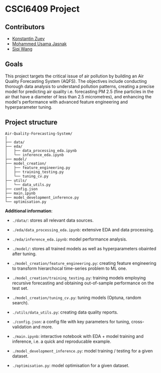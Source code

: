 # CSCI6409 Project

## Contributors
* [Konstantin Zuev](https://github.com/ghginm) 
* [Mohammed Usama Jasnak](https://github.com/UsamaJasnak/) 
* [Siqi Wang](https://github.com/Ceecee2023)

## Goals

This project targets the critical issue of air pollution by building an Air Quality Forecasting System (AQFS). The objectives include conducting thorough data analysis to understand pollution patterns, creating a precise model for predicting air quality i.e. forecasting PM 2.5 (fine particles in the air that have a diameter of less than 2.5 micrometres), and enhancing the model's performance with advanced feature engineering and hyperparameter tuning.

## Project structure

```
Air-Quality-Forecasting-System/
|
├── data/
├── eda/
│   ├── data_processing_eda.ipynb
│   └── inference_eda.ipynb
├── model/
├── model_creation/
│   ├── feature_engineering.py
│   ├── training_testing.py
│   └── tuning_cv.py
├── utils/
│   └── data_utils.py
├── config.json
├── main.ipynb
├── model_development_inference.py
└── optimisation.py
```

**Additional information**:

* `./data/`: stores all relevant data sources.

* `./eda/data_processing_eda.ipynb`: extensive EDA and data processing.
* `./eda/inference_eda.ipynb`: model performance analysis.

* `./model/`: stores all trained models as well as hyperparameters obainted after tuning.

* `./model_creation/feature_engineering.py`: creating feature engineering to transform hierarchocal time-series problem to ML one.
* `./model_creation/training_testing.py`: training models employing recursive forecasting and obtaining out-of-sample performance on the test set.
* `./model_creation/tuning_cv.py`: tuning models (Optuna, random search).

* `./utils/data_utils.py`: creating data quality reports.

* `./config.json`: a config file with key parameters for tuning, cross-validation and more.
* `./main.ipynb`: interactive notebook with EDA + model training and inference, i.e. a quick and reproducable example.
* `./model_development_inference.py`: model training / testing for a given dataset.
* `./optimisation.py`: model optimisation for a given dataset.
